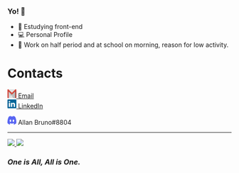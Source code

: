 ### Yo! 👋

- 📓 Estudying front-end
- 💻 Personal Profile
- 🔧 Work on half period and at school on morning, reason for low activity.

<div>
<h1>Contacts</h1>
<img src="./assets/gmail-logo.svg" width="20px" height="20px"><a href="mailto:allanbrunooliveiravasconcelos@gmail.com"> Email</a>
<br>
<img src="./assets/linkedin-icon.svg" width="20px" height="20px"><a target="#"href="https://www.linkedin.com/in/allan-bruno-oliveira-vasconcelos-659808191/"> LinkedIn</a><div>
<p><img height="20px" width="20px"src="./assets/discord-logo.svg" alt="discord logo"> Allan Bruno#8804</p>

---

<div>
  <a href="https://github.com/Allan_Bruno">
  <img height="150em" src="https://github-readme-stats.vercel.app/api?username=Allan-Bruno&show_icons=true&theme=dark&include_all_commits=true&count_private=true"/>
  <img height="150em" src="https://github-readme-stats.vercel.app/api/top-langs/?username=Allan-Bruno&layout=compact&langs_count=7&theme=dark"/>
  </a>
</div>

<h3><i>One is All, All is One.</i></h3>
